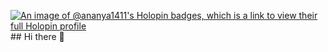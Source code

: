 [![An image of @ananya1411's Holopin badges, which is a link to view their full Holopin profile](https://holopin.me/ananya1411)](https://holopin.io/@ananya1411)## Hi there 👋

<!--
**Ananya14-11/Ananya14-11** is a ✨ _special_ ✨ repository because its `README.md` (this file) appears on your GitHub profile.

Here are some ideas to get you started:

- 🔭 I’m currently working on ...
- 🌱 I’m currently learning ...
- 👯 I’m looking to collaborate on ...
- 🤔 I’m looking for help with ...
- 💬 Ask me about ...
- 📫 How to reach me: ...
- 😄 Pronouns: ...
- ⚡ Fun fact: ...
-->
